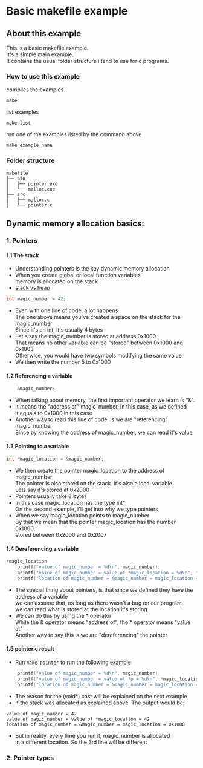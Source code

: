 # Basic makefile example
## About this example
This is a basic makefile example. <br>
It's a simple main example. <br>
It contains the usual folder structure i tend to use for c programs. <br>
### How to use this example

compiles the examples
    
    make 

list examples
    
    make list

run one of the examples listed by the command above
    
    make example_name

### Folder structure
```
makefile
├── bin
│   ├── pointer.exe
│   └── malloc.exe
├── src
│   ├── malloc.c
│   └── pointer.c
```

## Dynamic memory allocation basics:
### 1. Pointers
#### 1.1 The stack
* Understanding pointers is the key dynamic memory allocation<br>
* When you create global or local function variables<br>
memory is allocated on the stack<br>
* [stack vs heap](https://stackoverflow.com/questions/79923/what-and-where-are-the-stack-and-heap)
```c
int magic_number = 42;
```
* Even with one line of code, a lot happens<br>
The one above means you've created a space on the stack for the magic_number<br>
Since it's an int, it's usually 4 bytes<br>
* Let's say the magic_number is stored at address 0x1000<br>
That means no other variable can be "stored" between 0x1000 and 0x1003<br>
Otherwise, you would have two symbols modifying the same value<br>
* We then write the number 5 to 0x1000<br>
#### 1.2 Referencing a variable
```c
    &magic_number;
```
* When talking about memory, the first important operator we learn is "&".<br>
* It means the "address of" magic_number. In this case, as we defined <br>
it equals to 0x1000 in this case<br>
* Another way to read this line of code, is we are "referencing" magic_number<br>
Since by knowing the address of magic_number, we can read it's value<br>
#### 1.3 Pointing to a variable
```c
int *magic_location = &magic_number;
```
* We then create the pointer magic_location to the address of magic_number<br>
The pointer is also stored on the stack. It's also a local variable<br>
Lets say it's stored at 0x2000<br>
* Pointers usually take 8 bytes<br>
* In this case magic_location has the type int*<br>
On the second example, i'll get into why we type pointers<br>
* When we say magic_location points to magic_number<br>
By that we mean that the pointer magic_location has the number 0x1000,<br>
stored between 0x2000 and 0x2007<br>
#### 1.4 Dereferencing a variable
```c
*magic_location
    printf("value of magic_number = %d\n", magic_number);
    printf("value of magic_number = value of *magic_location = %d\n", *magic_location);
    printf("location of magic_number = &magic_number = magic_location = %p = %p\n", (void*) magic_location, (void*) &magic_number);
```
* The special thing about pointers, is that since we defined they have the address of a variable<br>
we can assume that, as long as there wasn't a bug on our program,<br>
we can read what is stored at the location it's storing<br>
* We can do this by using the * operator<br>
While the & operator means "address of", the * operator means "value at"<br>
Another way to say this is we are "dereferencing" the pointer<br>
#### 1.5 pointer.c result
* Run ```make pointer``` to run the following example
```c
    printf("value of magic_number = %d\n", magic_number);
    printf("value of magic_number = value of *p = %d\n", *magic_location);
    printf("location of magic_number = &magic_number = magic_location = %p = %p\n", (void*) magic_location, (void*) &magic_number);
```
* The reason for the (void*) cast will be explained on the next example<br>
* If the stack was allocated as explained above. The output would be:
```
value of magic_number = 42
value of magic_number = value of *magic_location = 42
location of magic_number = &magic_number = magic_location = 0x1000
```
* But in reality, every time you run it, magic_number is allocated<br>
in a different location. So the 3rd line will be different<br>

### 2. Pointer types